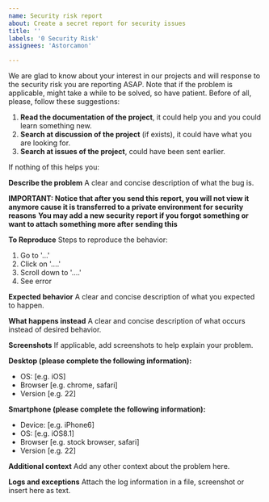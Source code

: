 ```yaml
---
name: Security risk report
about: Create a secret report for security issues
title: ''
labels: '0 Security Risk'
assignees: 'Astorcamon'

---
```


We are glad to know about your interest in our projects and will response to the security risk you are reporting ASAP.
Note that if the problem is applicable, might take a while to be solved, so have patient.
Before of all, please, follow these suggestions:

1. **Read the documentation of the project**, it could help you and you could learn something new.
2. **Search at discussion of the project** (if exists), it could have what you are looking for.
3. **Search at issues of the project**, could have been sent earlier.

If nothing of this helps you:

**Describe the problem**
A clear and concise description of what the bug is.

**IMPORTANT: Notice that after you send this report, you will not view it anymore cause it is transferred to a private environment for security reasons**
**You may add a new security report if you forgot something or want to attach something more after sending this**

**To Reproduce**
Steps to reproduce the behavior:
1. Go to '...'
2. Click on '....'
3. Scroll down to '....'
4. See error

**Expected behavior**
A clear and concise description of what you expected to happen.

**What happens instead**
A clear and concise description of what occurs instead of desired behavior.

**Screenshots**
If applicable, add screenshots to help explain your problem.

**Desktop (please complete the following information):**
 - OS: [e.g. iOS]
 - Browser [e.g. chrome, safari]
 - Version [e.g. 22]

**Smartphone (please complete the following information):**
 - Device: [e.g. iPhone6]
 - OS: [e.g. iOS8.1]
 - Browser [e.g. stock browser, safari]
 - Version [e.g. 22]

**Additional context**
Add any other context about the problem here.

**Logs and exceptions**
Attach the log information in a file, screenshot or insert here as text. 
